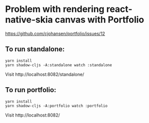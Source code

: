 # Problem with rendering react-native-skia canvas with Portfolio

https://github.com/cjohansen/portfolio/issues/12

## To run standalone:

```
yarn install
yarn shadow-cljs -A:standalone watch :standalone
```

Visit http://localhost:8082/standalone/

## To run portfolio:

```
yarn install
yarn shadow-cljs -A:portfolio watch :portfolio
```

Visit http://localhost:8082/

